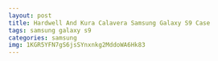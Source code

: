 ```yaml
---
layout: post
title: Hardwell And Kura Calavera Samsung Galaxy S9 Case
tags: samsung galaxy s9
categories: samsung
img: 1KGR5YFN7gS6jsSYnxnkg2MddoWA6Hk83
---
```

